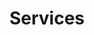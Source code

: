 ---
title: "Services"
draft: false
layout: "service"
menu:
  main:
    name: "Services"
    weight: 3
services:
  title : "Déroulement d'une consultation ostéopathique"
  text: "Une consultation ostéopathie consiste à rechercher les dysfonctions de l'animal. Une dysfoncion est une dysharmonie au niveau d'une articulation, d'un muscle ou d'un viscère. <br><br>
Une consultation se passe en plusieurs étapes : <br><br>
- une observation générale : un examen visuel complet, un examen palpatoire, et un 'interrogatoire' sur les antécédents et motif de consultation afin de recruter le maximum d'information. <br><br>
- une observation dynamique afin de voir comment fonctionne l'animal à cet instant. <br><br>
- un testing global de toutes les articulations, muscles et viscères. <br><br>
- une analyse de tous les phénomènes recrutés lors des phases précédentes afin de créer une chaîne dysfonctionnelle permettant de comprendre les liens de cause à effet de toutes les dysfonctions présentent. <br><br>
- la phase de normalisation des dysfonctions nécessaires présentent. En effet en fonction de l'histoire de l'animal, certaines sont nécessaires au bon fonctionnement de l'animal. <br><br>
- un nouvel examen dynamique permet de voir les changements réalisés et d'aprécier son nouveau schéma fonctionnel. <br><br>
- un suivi ou une deuxieme consultation peut être nécessaire."
  image: "/images/general/odin-mouvement-min.jpeg"
---